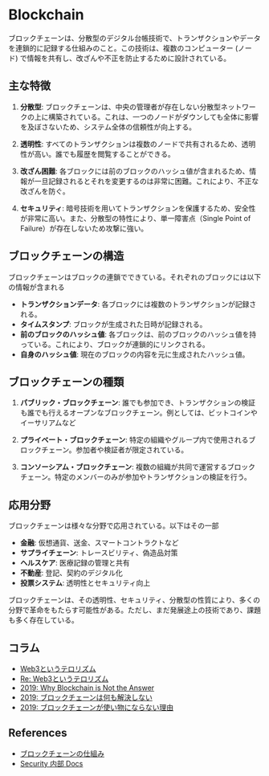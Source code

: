 # Blockchain

ブロックチェーンは、分散型のデジタル台帳技術で、トランザクションやデータを連鎖的に記録する仕組みのこと。この技術は、複数のコンピューター (ノード) で情報を共有し、改ざんや不正を防止するために設計されている。

## 主な特徴

1. **分散型**:
   ブロックチェーンは、中央の管理者が存在しない分散型ネットワークの上に構築されている。これは、一つのノードがダウンしても全体に影響を及ぼさないため、システム全体の信頼性が向上する。

2. **透明性**:
   すべてのトランザクションは複数のノードで共有されるため、透明性が高い。誰でも履歴を閲覧することができる。

3. **改ざん困難**:
   各ブロックには前のブロックのハッシュ値が含まれるため、情報が一旦記録されるとそれを変更するのは非常に困難。これにより、不正な改ざんを防ぐ。

4. **セキュリティ**:
   暗号技術を用いてトランザクションを保護するため、安全性が非常に高い。また、分散型の特性により、単一障害点（Single Point of Failure）が存在しないため攻撃に強い。

## ブロックチェーンの構造

ブロックチェーンはブロックの連鎖でできている。それぞれのブロックには以下の情報が含まれる

- **トランザクションデータ**:
  各ブロックには複数のトランザクションが記録される。
- **タイムスタンプ**:
  ブロックが生成された日時が記録される。
- **前のブロックのハッシュ値**:
  各ブロックは、前のブロックのハッシュ値を持っている。これにより、ブロックが連鎖的にリンクされる。
- **自身のハッシュ値**:
  現在のブロックの内容を元に生成されたハッシュ値。

## ブロックチェーンの種類

1. **パブリック・ブロックチェーン**:
   誰でも参加でき、トランザクションの検証も誰でも行えるオープンなブロックチェーン。例としては、ビットコインやイーサリアムなど

2. **プライベート・ブロックチェーン**:
   特定の組織やグループ内で使用されるブロックチェーン。参加者や検証者が限定されている。

3. **コンソーシアム・ブロックチェーン**:
   複数の組織が共同で運営するブロックチェーン。特定のメンバーのみが参加やトランザクションの検証を行う。

## 応用分野

ブロックチェーンは様々な分野で応用されている。以下はその一部

- **金融**: 仮想通貨、送金、スマートコントラクトなど
- **サプライチェーン**: トレースビリティ、偽造品対策
- **ヘルスケア**: 医療記録の管理と共有
- **不動産**: 登記、契約のデジタル化
- **投票システム**: 透明性とセキュリティ向上

ブロックチェーンは、その透明性、セキュリティ、分散型の性質により、多くの分野で革命をもたらす可能性がある。ただし、まだ発展途上の技術であり、課題も多く存在している。

## コラム

- [Web3というテロリズム](https://note.com/fshin2000/n/naf69a2e36aca)
- [Re: Web3というテロリズム](https://kumagi.hatenablog.com/entry/re-web3-terrorism)
- [2019: Why Blockchain is Not the Answer](https://jimmysong.medium.com/why-blockchain-is-not-the-answer-3b7d5f612d11)
- [2019: ブロックチェーンは何も解決しない](https://note.com/strictlyes/n/n1cdf56072356)
- [2019: ブロックチェーンが使い物にならない理由](https://note.com/strictlyes/n/n93c2e639ba1a)

## References

- [ブロックチェーンの仕組み](https://www.nttdata.com/jp/ja/services/blockchain/002/)
- [Security 内部 Docs](./solidity/security/README.md)
